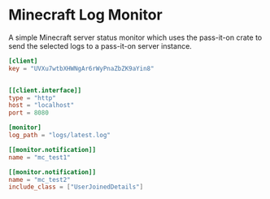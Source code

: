 # Minecraft Log Monitor
A simple Minecraft server status monitor which uses the pass-it-on crate to send the selected
logs to a pass-it-on server instance.

```toml
[client]
key = "UVXu7wtbXHWNgAr6rWyPnaZbZK9aYin8"


[[client.interface]]
type = "http"
host = "localhost"
port = 8080

[monitor]
log_path = "logs/latest.log"

[[monitor.notification]]
name = "mc_test1"

[[monitor.notification]]
name = "mc_test2"
include_class = ["UserJoinedDetails"]

```